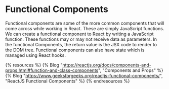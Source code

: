 # Functional Components

Functional components are some of the more common components that will come across while working in React. These are simply JavaScript functions. We can create a functional component to React by writing a JavaScript function. These functions may or may not receive data as parameters. In the functional Components, the return value is the JSX code to render to the DOM tree. Functional components can also have state which is managed using React hooks.

{% resources %}
  {% Blog "https://reactjs.org/docs/components-and-props.html#function-and-class-components", "Components and Props" %}
  {% Blog "https://www.geeksforgeeks.org/reactjs-functional-components/", "ReactJS Functional Components" %}
{% endresources %}
